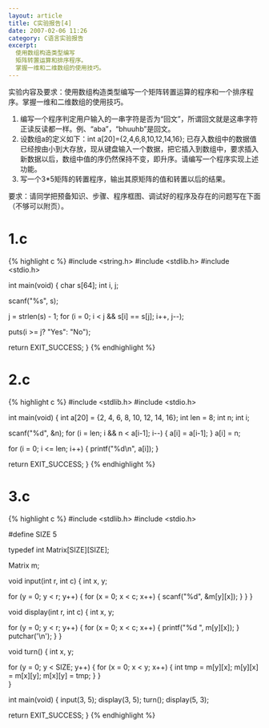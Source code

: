```yaml
---
layout: article
title: C实验报告[4]
date: 2007-02-06 11:26
category: C语言实验报告
excerpt:
  使用数组构造类型编写
  矩阵转置运算和排序程序。
  掌握一维和二维数组的使用技巧。
---
```


实验内容及要求：使用数组构造类型编写一个矩阵转置运算的程序和一个排序程序。掌握一维和二维数组的使用技巧。

1. 编写一个程序判定用户输入的一串字符是否为“回文”，所谓回文就是这串字符正读反读都一样。例、“aba”，“bhuuhb”是回文。
2. 设数组a的定义如下：int  a[20]={2,4,6,8,10,12,14,16}; 已存入数组中的数据值已经按由小到大存放，现从键盘输入一个数据，把它插入到数组中，要求插入新数据以后，数组中值的序仍然保持不变，即升序。请编写一个程序实现上述功能。
3. 写一个3*5矩阵的转置程序，输出其原矩阵的值和转置以后的结果。

要求：请同学把预备知识、步骤、程序框图、调试好的程序及存在的问题写在下面（不够可以附页）。

# 1.c

{% highlight c %}
#include <string.h>
#include <stdlib.h>
#include <stdio.h>

int main(void) {
  char s[64];
  int i, j;

  scanf("%s", s);

  j = strlen(s) - 1;
  for (i = 0; i < j && s[i] == s[j]; i++, j--);

  puts(i >= j? "Yes": "No");

  return EXIT_SUCCESS;
}
{% endhighlight %}

# 2.c

{% highlight c %}
#include <stdlib.h>
#include <stdio.h>

int main(void) {
  int a[20] = {2, 4, 6, 8, 10, 12, 14, 16};
  int len = 8;
  int n;
  int i;

  scanf("%d", &n);
  for (i = len; i && n < a[i-1]; i--) {
    a[i] = a[i-1];
  }
  a[i] = n;

  for (i = 0; i <= len; i++) {
    printf("%d\n", a[i]);
  }

  return EXIT_SUCCESS;
}
{% endhighlight %}

# 3.c

{% highlight c %}
#include <stdlib.h>
#include <stdio.h>

#define SIZE 5

typedef int Matrix[SIZE][SIZE];

Matrix m;

void input(int r, int c) {
  int x, y;

  for (y = 0; y < r; y++) {
    for (x = 0; x < c; x++) {
      scanf("%d", &m[y][x]);
    }
  }
}

void display(int r, int c) {
  int x, y;

  for (y = 0; y < r; y++) {
    for (x = 0; x < c; x++) {
      printf("%d ", m[y][x]);
    }
    putchar('\n');
  }
}

void turn() {
  int x, y;

  for (y = 0; y < SIZE; y++) {
    for (x = 0; x < y; x++) {
      int tmp = m[y][x];
      m[y][x] = m[x][y];
      m[x][y] = tmp;
    }
  }  
}

int main(void) {
  input(3, 5);
  display(3, 5);
  turn();
  display(5, 3);

  return EXIT_SUCCESS;
}
{% endhighlight %}

